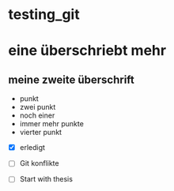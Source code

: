  
# testing_git
# eine überschriebt mehr
## meine zweite überschrift

* punkt
* zwei punkt
* noch einer
* immer mehr punkte
* vierter punkt



* [x] erledigt
* [ ] Git konflikte
* [ ] Start with thesis
 
